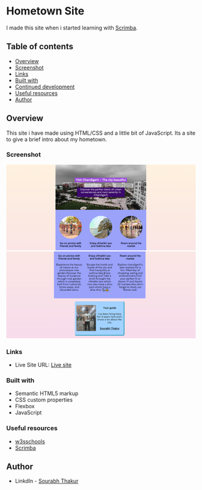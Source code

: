 # Hometown Site

I made this site when i started learning with [Scrimba](https://scrimba.com/#overview). 

## Table of contents

  - [Overview](#overview)
  - [Screenshot](#screenshot)
  - [Links](#links)
  - [Built with](#built-with)
  - [Continued development](#continued-development)
  - [Useful resources](#useful-resources)
  - [Author](#author)



## Overview

This site i have made using HTML/CSS and a little bit of JavaScript. Its a site to give a brief intro about my hometown.

### Screenshot

![Screenshot1](/Screenshots/Screenshot1.png)
![Screenshot2](/Screenshots/Screenshot2.png)


### Links

- Live Site URL: [Live site](https://visit-chandigarh.netlify.app/)


### Built with

- Semantic HTML5 markup
- CSS custom properties
- Flexbox
- JavaScript


### Useful resources

- [w3sschools](https://www.w3schools.com/)
- [Scrimba](https://scrimba.com/#overview) 

## Author

- LinkdIn - [Sourabh Thakur](https://www.linkedin.com/in/sourabh-thakur-b71a68250/)